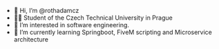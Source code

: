 - 👋 Hi, I’m @rothadamcz
- 👨‍🎓 Student of the Czech Technical University in Prague
- 👀 I’m interested in software engineering.
- 🌱 I’m currently learning Springboot, FiveM scripting and Microservice architecture
